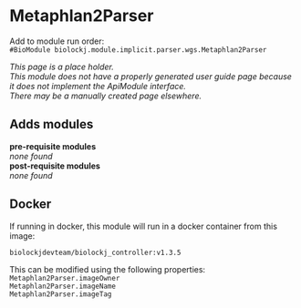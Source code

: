 # Metaphlan2Parser
Add to module run order:                    
`#BioModule biolockj.module.implicit.parser.wgs.Metaphlan2Parser`

*This page is a place holder.*                   
*This module does not have a properly generated user guide page because it does not implement the ApiModule interface.*                   
*There may be a manually created page elsewhere.*

## Adds modules 
**pre-requisite modules**                    
*none found*                   
**post-requisite modules**                    
*none found*                   

## Docker 
If running in docker, this module will run in a docker container from this image:<br>
```
biolockjdevteam/biolockj_controller:v1.3.5
```
This can be modified using the following properties:<br>
`Metaphlan2Parser.imageOwner`<br>
`Metaphlan2Parser.imageName`<br>
`Metaphlan2Parser.imageTag`<br>

